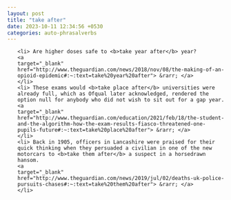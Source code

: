 ```yaml
---
layout: post
title: "take after"
date: 2023-10-11 12:34:56 +0530
categories: auto-phrasalverbs
---
```

<ol>

    <li> Are higher doses safe to <b>take year after</b> year?
    <a 
    target="_blank" 
    href="http://www.theguardian.com/news/2018/nov/08/the-making-of-an-opioid-epidemic#:~:text=take%20year%20after"> &rarr; </a>
    </li>
    <li> These exams would <b>take place after</b> universities were already full, which as Ofqual later acknowledged, rendered the option null for anybody who did not wish to sit out for a gap year.
    <a 
    target="_blank" 
    href="http://www.theguardian.com/education/2021/feb/18/the-student-and-the-algorithm-how-the-exam-results-fiasco-threatened-one-pupils-future#:~:text=take%20place%20after"> &rarr; </a>
    </li>
    <li> Back in 1905, officers in Lancashire were praised for their quick thinking when they persuaded a civilian in one of the new motorcars to <b>take them after</b> a suspect in a horsedrawn hansom.
    <a 
    target="_blank" 
    href="http://www.theguardian.com/news/2019/jul/02/deaths-uk-police-pursuits-chases#:~:text=take%20them%20after"> &rarr; </a>
    </li>